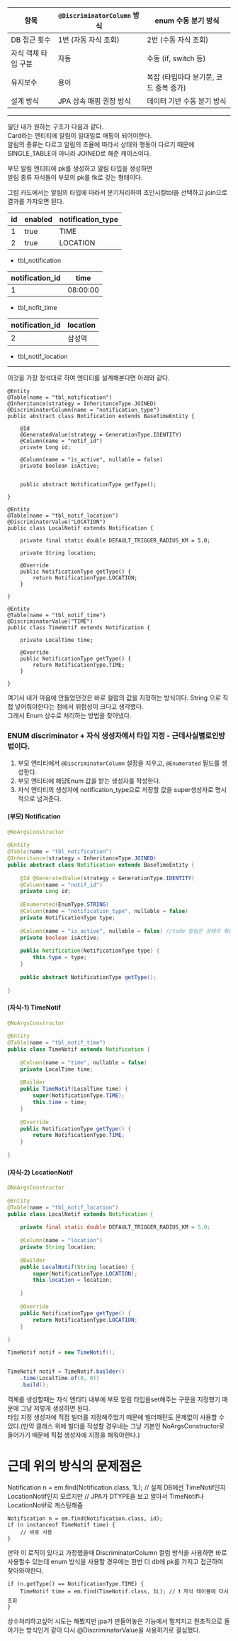 |항목|`@DiscriminatorColumn` 방식|enum 수동 분기 방식|
|---|---|---|
|DB 접근 횟수|1번 (자동 자식 조회)|2번 (수동 자식 조회)|
|자식 객체 타입 구분|자동|수동 (if, switch 등)|
|유지보수|용이|복잡 (타입마다 분기문, 코드 중복 증가)|
|설계 방식|JPA 상속 매핑 권장 방식|데이터 기반 수동 분기 방식|

---


일단 내가 원하는 구조가 다음과 같다.  
Card라는 엔티티에 알림이 일대일로 매핑이 되어야한다.  
알림의 종류는 다르고 알림의 조율에 따라서 상태와 행동이 다르기 때문에 SINGLE_TABLE이 아니라 JOINED로 해준 캐이스이다.

부모 알림 엔티티에 pk를 생성하고 알림 타입을 생성하면  
알림 종류 자식들이 부모의 pk를 fk로 갖는 형태이다.  

그럼 카드에서는 알림의 타입에 따라서 분기처리하여 조인시킬tbl을 선택하고 join으로 결과를 가쟈오면 된다.  


| id  | enabled | notification_type |
| --- | ------- | ----------------- |
| 1   | true    | TIME              |
| 2   | true    | LOCATION          |
- tbl_notification

| notification_id | time     |
| --------------- | -------- |
| 1               | 08:00:00 |
- tbl_nofit_time

| notification_id | location |
| --------------- | -------- |
| 2               | 삼성역      |
- tbl_notif_location

---
이것을 가장 정석대로 하여 엔티티를 설계해본다면 아래와 같다.
```
@Entity
@Table(name = "tbl_notification")
@Inheritance(strategy = InheritanceType.JOINED)
@DiscriminatorColumn(name = "notification_type")
public abstract class Notification extends BaseTimeEntity {

    @Id
    @GeneratedValue(strategy = GenerationType.IDENTITY)
    @Column(name = "notif_id")
    private Long id;

    @Column(name = "is_active", nullable = false)
    private boolean isActive;


    public abstract NotificationType getType();

}
```

```
@Entity
@Table(name = "tbl_notif_location")
@DiscriminatorValue("LOCATION")
public class LocalNotif extends Notification {

    private final static double DEFAULT_TRIGGER_RADIUS_KM = 5.0;

    private String location;

    @Override
    public NotificationType getType() {
        return NotificationType.LOCATION;
    }

}
```

```
@Entity
@Table(name = "tbl_notif_time")
@DiscriminatorValue("TIME")
public class TimeNotif extends Notification {

    private LocalTime time;

    @Override
    public NotificationType getType() {
        return NotificationType.TIME;
    }

}
```
여기서 내가 마음에 안들었던것은 바로 컬럼의 값을 지정하는 방식이다. String 으로 직접 넣어줘야한다는 점에서 위험성이 크다고 생각했다.  
그래서 Enum 상수로 처리하는 방법을 찾아냈다.

### ENUM discriminator + 자식 생성자에서 타입 지정 - 근데사실별로인방법이다.
1. 부모 엔티티에서 `@DiscriminatorColumn` 설정을 지우고, `@Enumerated` 필드를 생성한다.
2. 부모 엔티티에 해당Enum 값을 받는 생성자를 작성한다.
3. 자식 엔티티의 생성자에 notification_type으로 저장할 값을 super생성자로 명시적으로 넘겨준다.

#### (부모) Notification
```java
@NoArgsConstructor  
  
@Entity  
@Table(name = "tbl_notification")  
@Inheritance(strategy = InheritanceType.JOINED)  
public abstract class Notification extends BaseTimeEntity {  
  
    @Id @GeneratedValue(strategy = GenerationType.IDENTITY)  
    @Column(name = "notif_id")  
    private Long id;  
  
    @Enumerated(EnumType.STRING)  
    @Column(name = "notification_type", nullable = false)  
    private NotificationType type;  
  
    @Column(name = "is_active", nullable = false) //todo 알림은 상태의 확장 가능성이 있나?  
    private boolean isActive;  
  
    public Notification(NotificationType type) {  
        this.type = type;  
    }  
  
    public abstract NotificationType getType();  
  
}
```

####  (자식-1) TimeNotif
```java
@NoArgsConstructor  
  
@Entity  
@Table(name = "tbl_notif_time")  
public class TimeNotif extends Notification {  
  
    @Column(name = "time", nullable = false)  
    private LocalTime time;  
  
    @Builder  
    public TimeNotif(LocalTime time) {  
        super(NotificationType.TIME);  
        this.time = time;  
    }  
  
    @Override  
    public NotificationType getType() {  
        return NotificationType.TIME;  
    }  
  
}
```

#### (자식-2) LocationNotif
```java
@NoArgsConstructor  
  
@Entity  
@Table(name = "tbl_notif_location")  
public class LocalNotif extends Notification {  
  
    private final static double DEFAULT_TRIGGER_RADIUS_KM = 5.0;  
  
    @Column(name = "location")  
    private String location;  
  
    @Builder  
    public LocalNotif(String location) {  
        super(NotificationType.LOCATION);  
        this.location = location;  
  
    }  
  
    @Override  
    public NotificationType getType() {  
        return NotificationType.LOCATION;  
    }  
  
}
```



```java
TimeNotif notif = new TimeNotif();


TimeNotif notif = TimeNotif.builder()
    .time(LocalTime.of(8, 0))
    .build();
```
객체를 생성할때는 자식 엔티티 내부에 부모 알림 타입을set해주는 구문을 지정했기 때문에 그냥 저렇게 생성하면 된다.  
타입 지정 생성자에 직접 빌더를 지정해주었기 때문에 빌더패턴도 문제없이 사용할 수 있다.(만약 클래스 위에 빌더를 작성할 경우네는 그냥 기본인 NoArgsConstructor로 들어가기 때문에 직접 생성자에 지정을 해워야한다.)

# 근데 위의 방식의 문제점은

Notification n = em.find(Notification.class, 1L);
// 실제 DB에선 TimeNotif인지 LocationNotif인지 모르지만
// JPA가 DTYPE을 보고 알아서 TimeNotif나 LocationNotif로 캐스팅해줌

```
Notification n = em.find(Notification.class, id);
if (n instanceof TimeNotif time) {
    // 바로 사용
}

```
만약 이 로직이 있다고 가정했을때 DiscriminatorColumn 컬럼 방식을 사용하면 바로 사용할수 있는데 enum 방식을 사용할 경우에는 한번 더 db에 pk를 가지고 접근하여 찾아와야한다.

```
if (n.getType() == NotificationType.TIME) {
    TimeNotif time = em.find(TimeNotif.class, 1L); // ❗ 자식 테이블에 다시 조회
}
```

상수처리하고싶어 시도는 해봤지만 jpa가 만들어놓은 기능에서 멀저지고 원초적으로 돌아가는 방식인거 같아 다시 @DiscriminatorValue을 사용하기로 결심했다.